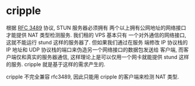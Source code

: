 # cripple

根据 [RFC 3489](http://tools.ietf.org/html/rfc3489) 协议, STUN 服务器必须拥有
两个以上拥有公网地址的网络接口才能提供 NAT 类型检测服务. 我们租的 VPS 基本只有
一个对外通信的网络接口, 这就不能运行 stund 这样的服务器了. 但如果我们通过在服务
端修改 IP 协议栈的 IP 地址和 UDP 协议栈的端口来伪造另一个网络接口的数据包发送给
客户端, 而客户端仅和真实的服务器通信, 这样理论上是可以仅用一个网卡就能提供 stund
这样的服务. cripple 就是基于这样的需求产生的.

cripple 不完全兼容 rfc3489, 因此只能用 cripple 的客户端来检测 NAT 类型.

